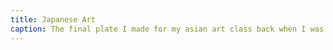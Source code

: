 ```yaml
---
title: Japanese Art
caption: The final plate I made for my asian art class back when I was a freshmen, inspired by the sci/fi action anime "Akira"
---
```

